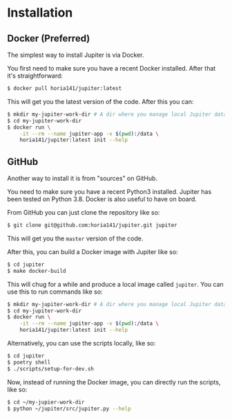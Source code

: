 # Installation

## Docker (Preferred)

The simplest way to install Jupiter is via Docker.

You first need to make sure you have a recent Docker installed. After that it's straightforward:

```bash
$ docker pull horia141/jupiter:latest
```

This will get you the latest version of the code. After this you can:

```bash
$ mkdir my-jupiter-work-dir # A dir where you manage local Jupiter data.
$ cd my-jupiter-work-dir
$ docker run \
    -it --rm --name jupiter-app -v $(pwd):/data \
    horia141/jupiter:latest init --help
```

## GitHub

Another way to install it is from "sources" on GitHub.

You need to make sure you have a recent Python3 installed. Jupiter has been tested on Python 3.8. Docker is also
useful to have on board.

From GitHub you can just clone the repository like so:

```bash
$ git clone git@github.com:horia141/jupiter.git jupiter
```

This will get you the `master` version of the code.

After this, you can build a Docker image with Jupiter like so:

```bash
$ cd jupiter
$ make docker-build
```

This will chug for a while and produce a local image called `jupiter`. You can use this to run commands like so:

```bash
$ mkdir my-jupiter-work-dir # A dir where you manage local Jupiter data.
$ cd my-jupiter-work-dir
$ docker run \
    -it --rm --name jupiter-app -v $(pwd):/data \
    horia141/jupiter:latest init --help
```

Alternatively, you can use the scripts locally, like so:

```bash
$ cd jupiter
$ poetry shell
$ ./scripts/setup-for-dev.sh
```

Now, instead of running the Docker image, you can directly run the scripts, like so:

```bash
$ cd ~/my-jupier-work-dir
$ python ~/jupiter/src/jupiter.py --help
```
